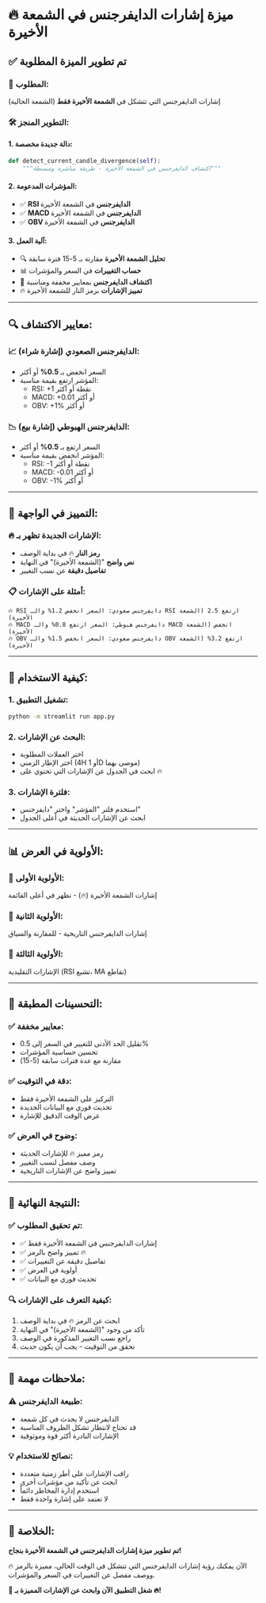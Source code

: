 # 🔥 ميزة إشارات الدايفرجنس في الشمعة الأخيرة

## ✅ تم تطوير الميزة المطلوبة

### 🎯 **المطلوب:**
إشارات الدايفرجنس التي تتشكل في **الشمعة الأخيرة فقط** (الشمعة الحالية)

### 🛠️ **التطوير المنجز:**

#### 1. **دالة جديدة مخصصة:**
```python
def detect_current_candle_divergence(self):
    """اكتشاف الدايفرجنس في الشمعة الأخيرة - طريقة مباشرة ومبسطة"""
```

#### 2. **المؤشرات المدعومة:**
- ✅ **RSI الدايفرجنس** في الشمعة الأخيرة
- ✅ **MACD الدايفرجنس** في الشمعة الأخيرة  
- ✅ **OBV الدايفرجنس** في الشمعة الأخيرة

#### 3. **آلية العمل:**
- 🔍 **تحليل الشمعة الأخيرة** مقارنة بـ 5-15 فترة سابقة
- 📊 **حساب التغييرات** في السعر والمؤشرات
- 🎯 **اكتشاف الدايفرجنس** بمعايير مخففة ومناسبة
- 🔥 **تمييز الإشارات** برمز النار للشمعة الأخيرة

---

## 🔍 **معايير الاكتشاف:**

### 📈 **الدايفرجنس الصعودي (إشارة شراء):**
- السعر انخفض بـ **0.5%** أو أكثر
- المؤشر ارتفع بقيمة مناسبة:
  - RSI: +1 نقطة أو أكثر
  - MACD: +0.01 أو أكثر  
  - OBV: +1% أو أكثر

### 📉 **الدايفرجنس الهبوطي (إشارة بيع):**
- السعر ارتفع بـ **0.5%** أو أكثر
- المؤشر انخفض بقيمة مناسبة:
  - RSI: -1 نقطة أو أكثر
  - MACD: -0.01 أو أكثر
  - OBV: -1% أو أكثر

---

## 🎨 **التمييز في الواجهة:**

### 🔥 **الإشارات الجديدة تظهر بـ:**
- **رمز النار** 🔥 في بداية الوصف
- **نص واضح** "(الشمعة الأخيرة)" في النهاية
- **تفاصيل دقيقة** عن نسب التغيير

### 📋 **أمثلة على الإشارات:**
```
🔥 RSI دايفرجنس صعودي: السعر انخفض 1.2% والـ RSI ارتفع 2.5 (الشمعة الأخيرة)
🔥 MACD دايفرجنس هبوطي: السعر ارتفع 0.8% والـ MACD انخفض (الشمعة الأخيرة)  
🔥 OBV دايفرجنس صعودي: السعر انخفض 1.5% والـ OBV ارتفع 3.2% (الشمعة الأخيرة)
```

---

## 🚀 **كيفية الاستخدام:**

### 1. **تشغيل التطبيق:**
```bash
python -m streamlit run app.py
```

### 2. **البحث عن الإشارات:**
- اختر العملات المطلوبة
- اختر الإطار الزمني (4H أو 1D موصى بهما)
- ابحث في الجدول عن الإشارات التي تحتوي على 🔥

### 3. **فلترة الإشارات:**
- استخدم فلتر "المؤشر" واختر "دايفرجنس"
- ابحث عن الإشارات الحديثة في أعلى الجدول

---

## 📊 **الأولوية في العرض:**

### 🥇 **الأولوية الأولى:**
إشارات الشمعة الأخيرة (🔥) - تظهر في أعلى القائمة

### 🥈 **الأولوية الثانية:**  
إشارات الدايفرجنس التاريخية - للمقارنة والسياق

### 🥉 **الأولوية الثالثة:**
الإشارات التقليدية (RSI تشبع، MA تقاطع)

---

## 🔧 **التحسينات المطبقة:**

### ✅ **معايير مخففة:**
- تقليل الحد الأدنى للتغيير في السعر إلى 0.5%
- تحسين حساسية المؤشرات
- مقارنة مع عدة فترات سابقة (5-15)

### ✅ **دقة في التوقيت:**
- التركيز على الشمعة الأخيرة فقط
- تحديث فوري مع البيانات الجديدة
- عرض الوقت الدقيق للإشارة

### ✅ **وضوح في العرض:**
- رمز مميز 🔥 للإشارات الحديثة
- وصف مفصل لنسب التغيير
- تمييز واضح عن الإشارات التاريخية

---

## 🎯 **النتيجة النهائية:**

### ✅ **تم تحقيق المطلوب:**
- ✅ إشارات الدايفرجنس في الشمعة الأخيرة فقط
- ✅ تمييز واضح بالرمز 🔥
- ✅ تفاصيل دقيقة عن التغييرات
- ✅ أولوية في العرض
- ✅ تحديث فوري مع البيانات

### 🔍 **كيفية التعرف على الإشارات:**
1. ابحث عن الرمز 🔥 في بداية الوصف
2. تأكد من وجود "(الشمعة الأخيرة)" في النهاية
3. راجع نسب التغيير المذكورة في الوصف
4. تحقق من التوقيت - يجب أن يكون حديث

---

## 🚨 **ملاحظات مهمة:**

### ⚠️ **طبيعة الدايفرجنس:**
- الدايفرجنس لا يحدث في كل شمعة
- قد تحتاج لانتظار تشكل الظروف المناسبة
- الإشارات النادرة أكثر قوة وموثوقية

### 💡 **نصائح للاستخدام:**
- راقب الإشارات على أطر زمنية متعددة
- ابحث عن تأكيد من مؤشرات أخرى
- استخدم إدارة المخاطر دائماً
- لا تعتمد على إشارة واحدة فقط

---

## 🎉 **الخلاصة:**

**تم تطوير ميزة إشارات الدايفرجنس في الشمعة الأخيرة بنجاح!**

الآن يمكنك رؤية إشارات الدايفرجنس التي تتشكل في الوقت الحالي، مميزة بالرمز 🔥 ووصف مفصل عن التغييرات في السعر والمؤشرات.

**🚀 شغل التطبيق الآن وابحث عن الإشارات المميزة بـ 🔥!**
